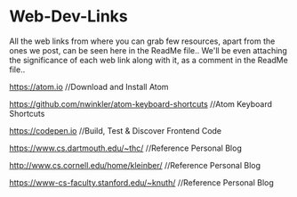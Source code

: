 # Web-Dev-Links
All the web links from where you can grab few resources, apart from the ones we post, can be seen here in the ReadMe file.. We'll be even attaching the significance of each web link along with it, as a comment in the ReadMe file..

https://atom.io
//Download and Install Atom

https://github.com/nwinkler/atom-keyboard-shortcuts
//Atom Keyboard Shortcuts

https://codepen.io
//Build, Test & Discover Frontend Code

https://www.cs.dartmouth.edu/~thc/
//Reference Personal Blog

http://www.cs.cornell.edu/home/kleinber/
//Reference Personal Blog

https://www-cs-faculty.stanford.edu/~knuth/
//Reference Personal Blog
